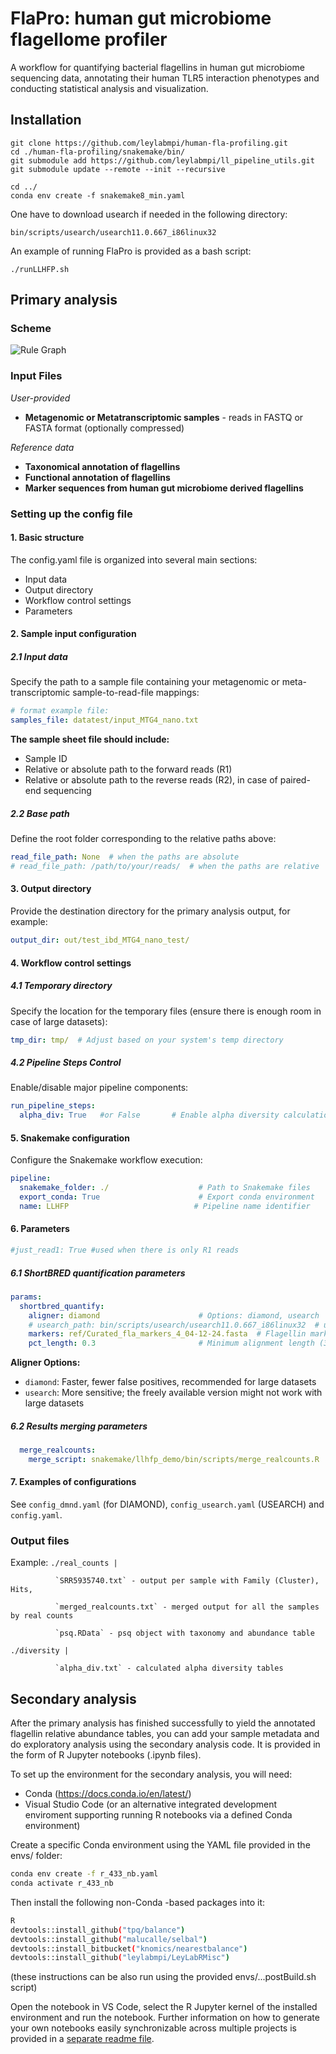 # FlaPro: human gut microbiome flagellome profiler

A workflow for quantifying bacterial flagellins in human gut microbiome sequencing data, annotating their human TLR5 interaction phenotypes and conducting statistical analysis and visualization.

## Installation
``````
git clone https://github.com/leylabmpi/human-fla-profiling.git
cd ./human-fla-profiling/snakemake/bin/
git submodule add https://github.com/leylabmpi/ll_pipeline_utils.git
git submodule update --remote --init --recursive

cd ../
conda env create -f snakemake8_min.yaml
``````

One have to download usearch if needed in the following directory:

```
bin/scripts/usearch/usearch11.0.667_i86linux32
```

An example of running FlaPro is provided as a bash script:
``````
./runLLHFP.sh
``````

## Primary analysis
### Scheme
![Rule Graph](./rulegraph.png)

### Input Files
*User-provided*
- **Metagenomic or Metatranscriptomic samples** - reads in FASTQ or FASTA format (optionally compressed)

*Reference data*
- **Taxonomical annotation of flagellins** 
- **Functional annotation of flagellins** 
- **Marker sequences from human gut microbiome derived flagellins** 

### Setting up the config file
#### 1. Basic structure

The config.yaml file is organized into several main sections:
- Input data
- Output directory
- Workflow control settings
- Parameters

#### 2. Sample input configuration
##### 2.1 Input data
Specify the path to a sample file containing your metagenomic or meta-transcriptomic sample-to-read-file mappings:
```yaml
# format example file:
samples_file: datatest/input_MTG4_nano.txt
```

**The sample sheet file should include:**
- Sample ID
- Relative or absolute path to the forward reads (R1)
- Relative or absolute path to the reverse reads (R2), in case of paired-end sequencing

##### 2.2 Base path
Define the root folder corresponding to the relative paths above:
```yaml
read_file_path: None  # when the paths are absolute
# read_file_path: /path/to/your/reads/  # when the paths are relative
```

#### 3. Output directory
Provide the destination directory for the primary analysis output, for example:
```yaml
output_dir: out/test_ibd_MTG4_nano_test/
```

#### 4. Workflow control settings
##### 4.1 Temporary directory
Specify the location for the temporary files (ensure there is enough room in case of large datasets):
```yaml
tmp_dir: tmp/  # Adjust based on your system's temp directory
```

##### 4.2 Pipeline Steps Control
Enable/disable major pipeline components:
```yaml
run_pipeline_steps:  
  alpha_div: True   #or False       # Enable alpha diversity calculations
```

#### 5. Snakemake configuration
Configure the Snakemake workflow execution:
```yaml
pipeline:
  snakemake_folder: ./                    # Path to Snakemake files
  export_conda: True                      # Export conda environment
  name: LLHFP                            # Pipeline name identifier
```

#### 6. Parameters
```yaml
#just_read1: True #used when there is only R1 reads
``` 

##### 6.1 ShortBRED quantification parameters
```yaml
params:
  shortbred_quantify:
    aligner: diamond                      # Options: diamond, usearch
    # usearch_path: bin/scripts/usearch/usearch11.0.667_i86linux32  # uncomment, if using USEARCH
    markers: ref/Curated_fla_markers_4_04-12-24.fasta  # Flagellin marker database
    pct_length: 0.3                       # Minimum alignment length (30%)
```
**Aligner Options:**
- `diamond`: Faster, fewer false positives, recommended for large datasets
- `usearch`: More sensitive; the freely available version might not work with large datasets

##### 6.2 Results merging parameters
```yaml
  merge_realcounts:
    merge_script: snakemake/llhfp_demo/bin/scripts/merge_realcounts.R
```

#### 7. Examples of configurations
See `config_dmnd.yaml` (for DIAMOND), `config_usearch.yaml` (USEARCH) and `config.yaml`.

### Output files
Example:
`./real_counts |`

              `SRR5935740.txt` - output per sample with Family (Cluster), Hits,
              
              `merged_realcounts.txt` - merged output for all the samples by real counts
              
              `psq.RData` - psq object with taxonomy and abundance table
`./diversity |`
              
              `alpha_div.txt` - calculated alpha diversity tables

## Secondary analysis
After the primary analysis has finished successfully to yield the annotated flagellin relative abundance tables, you can add your sample metadata and do exploratory analysis using the secondary analysis code. It is provided in the form of R Jupyter notebooks (.ipynb files).

To set up the environment for the secondary analysis, you will need:
- Conda (https://docs.conda.io/en/latest/)
- Visual Studio Code (or an alternative integrated development enviroment supporting running R notebooks via a defined Conda environment)

Create a specific Conda environment using the YAML file provided in the envs/ folder:
```bash
conda env create -f r_433_nb.yaml
conda activate r_433_nb
```

Then install the following non-Conda -based packages into it:
```bash
R
devtools::install_github("tpq/balance")
devtools::install_github("malucalle/selbal")
devtools::install_bitbucket("knomics/nearestbalance")
devtools::install_github("leylabmpi/LeyLabRMisc")
```
(these instructions can be also run using the provided envs/...postBuild.sh script) 

Open the notebook in VS Code, select the R Jupyter kernel of the installed environment and run the notebook.
Further information on how to generate your own notebooks easily synchronizable across multiple projects is provided in a [separate readme file](/notebooks/differential_analysis/notebook_generator/README.md).

